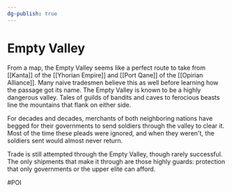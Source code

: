 ```yaml
---
dg-publish: true
---
```


# Empty Valley
From a map, the Empty Valley seems like a perfect route to take from [[Kanta]] of the [[Yhorian Empire]] and [[Port Qane]] of the [[Opirian Alliance]]. Many naive tradesmen believe this as well before learning how the passage got its name. The Empty Valley is known to be a highly dangerous valley. Tales of guilds of bandits and caves to ferocious beasts line the mountains that flank on either side. 

For decades and decades, merchants of both neighboring nations have begged for their governments to send soldiers through the valley to clear it. Most of the time these pleads were ignored, and when they weren't, the soldiers sent would almost never return. 

Trade is still attempted through the Empty Valley, though rarely successful. The only shipments that make it through are those highly guards: protection that only governments or the upper elite can afford. 

#POI